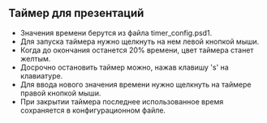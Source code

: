 ## Таймер для презентаций
* Значения времени берутся из файла timer_config.psd1.
* Для запуска таймера нужно щелкнуть на нем левой кнопкой мыши.
* Когда до окончания останется 20% времени, цвет таймера станет желтым.
* Досрочно остановить таймер можно, нажав клавишу 's' на клавиатуре.
* Для ввода нового значения времени нужно щелкнуть на таймере правой кнопкой мыши.
* При закрытии таймера последнее использованное время сохраняется в конфигурационном файле.

